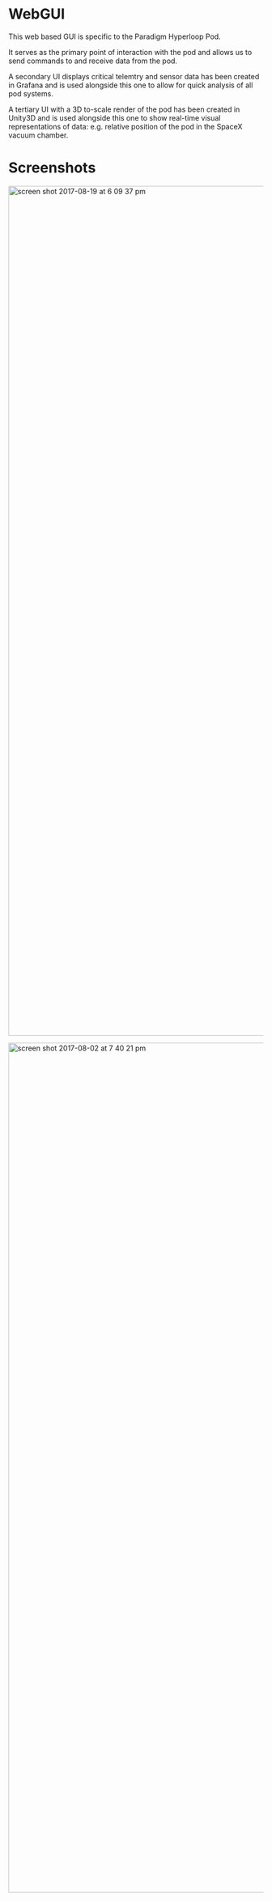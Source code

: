 # WebGUI

This web based GUI is specific to the Paradigm Hyperloop Pod. 

It serves as the primary point of interaction with the pod and allows us to send commands to and receive data from the pod.

A secondary UI displays critical telemtry and sensor data has been created in Grafana and is used alongside this one to allow for quick analysis of all pod systems.

A tertiary UI with a 3D to-scale render of the pod has been created in Unity3D and is used alongside this one to show real-time visual representations of data: e.g. relative position of the pod in the SpaceX vacuum chamber. 
 
# Screenshots

<img width="1680" alt="screen shot 2017-08-19 at 6 09 37 pm" src="https://user-images.githubusercontent.com/24739064/29491243-c7a43942-8509-11e7-9b52-d8f8ea68c13b.png">

<img width="1680" alt="screen shot 2017-08-02 at 7 40 21 pm" 
src="https://user-images.githubusercontent.com/24739064/28900011-191aa230-77bc-11e7-9e13-8dd2946c6afe.png">
